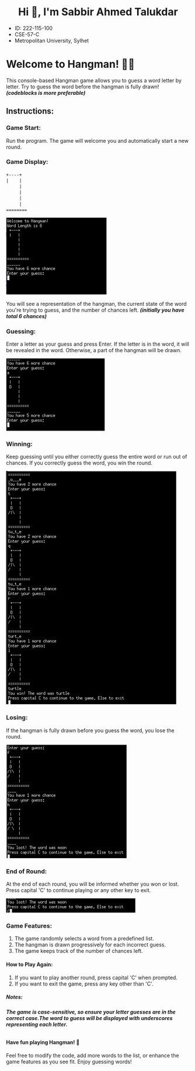 <h1 align="center">Hi 👋, I'm Sabbir Ahmed Talukdar</h1>

- ID: 222-115-100
- CSE-57-C
- Metropolitan University, Sylhet

# Welcome to Hangman! :pirate_flag:
This console-based Hangman game allows you to guess a word letter by letter. Try to guess the word before the hangman is fully drawn!
**_(codeblocks is more preferable)_**

## Instructions:
### Game Start:

Run the program.
The game will welcome you and automatically start a new round.
### Game Display:
```
+----+
|    |
     |
     |
     |
     |
========
```
![initial display](<screenshots/Screenshot from 2023-11-30 16-06-11.png>)

You will see a representation of the hangman, the current state of the word you're trying to guess, and the number of chances left. **_(initially you have total 6 chances)_**
### Guessing:

Enter a letter as your guess and press Enter.
If the letter is in the word, it will be revealed in the word. Otherwise, a part of the hangman will be drawn.

![Alt text](<screenshots/Screenshot from 2023-11-30 16-08-31.png>)

### Winning:

Keep guessing until you either correctly guess the entire word or run out of chances.
If you correctly guess the word, you win the round.

![Alt text](<screenshots/Screenshot from 2023-11-30 16-11-42.png>)

### Losing:
If the hangman is fully drawn before you guess the word, you lose the round.

![Alt text](<screenshots/Screenshot from 2023-11-30 16-12-57.png>)

### End of Round:
At the end of each round, you will be informed whether you won or lost.
Press capital 'C' to continue playing or any other key to exit.

![Alt text](<screenshots/Screenshot from 2023-11-30 16-14-14.png>)

### Game Features:
1. The game randomly selects a word from a predefined list.
2. The hangman is drawn progressively for each incorrect guess.
3. The game keeps track of the number of chances left.

#### How to Play Again:
1. If you want to play another round, press capital 'C' when prompted.
2. If you want to exit the game, press any key other than 'C'.
##### Notes:
###### **_The game is case-sensitive, so ensure your letter guesses are in the correct case.The word to guess will be displayed with underscores representing each letter._**

#### Have fun playing Hangman! :tada:

Feel free to modify the code, add more words to the list, or enhance the game features as you see fit. Enjoy guessing words!


